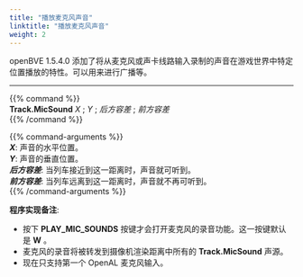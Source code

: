 ```yaml
---
title: "播放麦克风声音"
linktitle: "播放麦克风声音"
weight: 2
---
```


openBVE 1.5.4.0 添加了将从麦克风或声卡线路输入录制的声音在游戏世界中特定位置播放的特性。可以用来进行广播等。

---

{{% command %}}  
**Track.MicSound** *X* ; *Y* ; *后方容差* ; *前方容差*  
{{% /command %}}

{{% command-arguments %}}  
***X***: 声音的水平位置。  
***Y***: 声音的垂直位置。  
***后方容差***: 当列车接近到这一距离时，声音就可听到。  
***前方容差***: 当列车远离到这一距离时，声音就不再可听到。  
{{% /command-arguments %}}

__**程序实现备注**__:

* 按下 **PLAY_MIC_SOUNDS** 按键才会打开麦克风的录音功能。这一按键默认是 **W** 。
* 麦克风的录音将被转发到摄像机渲染距离中所有的 **Track.MicSound** 声源。
* 现在只支持第一个 OpenAL 麦克风输入。